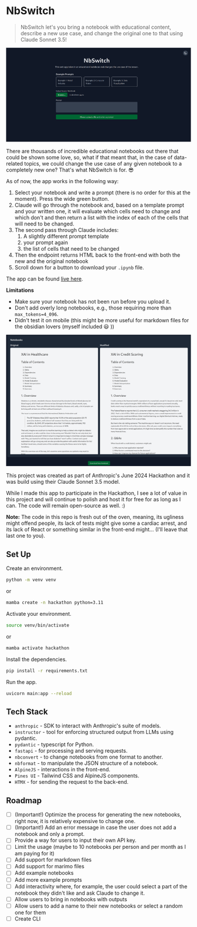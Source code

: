 # NbSwitch

> NbSwitch let's you bring a notebook with educational content, describe a new use case, and change the original one to that using Claude Sonnet 3.5!

![alt text](images/image.png)

There are thousands of incredible educational notebooks out there that could be shown some love, so, what if that meant that, in the 
case of data-related topics, we could change the use case of any given notebook to a completely new one? That's what NbSwitch is for. :sunglasses:

As of now, the app works in the following way:
1. Select your notebook and write a prompt (there is no order for this at the moment). Press the wide green button.
2. Claude will go through the notebook and, based on a template prompt and your written one, it will evaluate which cells need to change and which don't and 
then return a list with the index of each of the cells that will need to be changed.
1. The second pass through Claude includes:
   1. A slightly different prompt template
   2. your prompt again
   3. the list of cells that need to be changed
2. Then the endpoint returns HTML back to the front-end with both the new and the original notebook
3. Scroll down for a button to download your `.ipynb` file.

The app can be found [live here](https://nbswitch.fly.dev/). 

**Limitations**
- Make sure your notebook has not been run before you upload it.
- Don't add overly long notebooks, e.g., those requiring more than `max_tokens=4_096`.
- Didn't test it on mobile (this might be more useful for markdown files for the obsidian lovers (myself included :smiley: ))

![alt text](images/image-1.png)

This project was created as part of Anthropic's June 2024 Hackathon and it was build using their Claude Sonnet 3.5 model.

While I made this app to participate in the Hackathon, I see a lot of value in this project and will continue to polish and host it for free 
for as long as I can. The code will remain open-source as well. :)

**Note:** The code in this repo is fresh out of the oven, meaning, its ugliness might offend people, its lack of tests might give 
some a cardiac arrest, and its lack of React or something similar in the front-end might... (I'll leave that last one to you).


## Set Up

Create an environment.

```sh
python -m venv venv
```
or

```sh
mamba create -n hackathon python=3.11
```

Activate your environment.

```sh
source venv/bin/activate
```

or 

```sh
mamba activate hackathon
```

Install the dependencies.

```sh
pip install -r requirements.txt
```

Run the app.

```sh
uvicorn main:app --reload
```


## Tech Stack

- `anthropic` - SDK to interact with Anthropic's suite of models.
- `instructor` - tool for enforcing structured output from LLMs using pydantic.
- `pydantic` - typescript for Python.
- `fastapi` - for processing and serving requests.
- `nbconvert` - to change notebooks from one format to another.
- `nbformat` - to manipulate the JSON structure of a notebook.
- `AlpineJS` - interactions in the front-end.
- `Pines UI` - Tailwind CSS and AlpineJS components.
- `HTMX` - for sending the request to the back-end.


## Roadmap

- [ ] (Important!) Optimize the process for generating the new notebooks, right now, it is relatively expensive to change one.
- [ ] (Important!) Add an error message in case the user does not add a notebook and only a prompt.
- [ ] Provide a way for users to input their own API key.
- [ ] Limit the usage (maybe to 10 notebooks per person and per month as I am paying for it)
- [ ] Add support for markdown files
- [ ] Add support for marimo files
- [ ] Add example notebooks
- [ ] Add more example prompts
- [ ] Add interactivity where, for example, the user could select a part of the notebook they didn't like and ask Claude to change it.
- [ ] Allow users to bring in notebooks with outputs
- [ ] Allow users to add a name to their new notebooks or select a random one for them
- [ ] Create CLI
